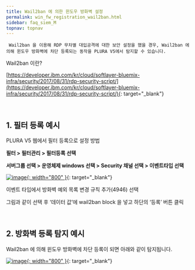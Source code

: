 ```yaml
---
title: Wail2ban 에 의한 윈도우 방화벽 설정 
permalink: win_fw_registration_wail2ban.html
sidebar: faq_siem_M
topnav: topnav
---
```


     Wail2ban 을 이용해 RDP 무차별 대입공격에 대한 보안 설정을 했을 경우, Wail2ban 에 의해 윈도우 방화벽에 차단 등록되는 동작을 PLURA V5에서 탐지할 수 있습니다.

Wail2ban 이란?

[https://developer.ibm.com/kr/cloud/softlayer-bluemix-infra/security/2017/08/31/rdp-security-script/](https://developer.ibm.com/kr/cloud/softlayer-bluemix-infra/security/2017/08/31/rdp-security-script/){: target="_blank"}

<br />

## 1. 필터 등록 예시

PLURA V5 웹에서 필터 등록으로 설정 방법

**필터 > 필터관리 > 필터등록 선택**

**서버그룹 선택 > 운영체제 windows 선택 > Security 채널 선택 > 이벤트타입 선택**

[![image](/docs/images/Additianal/wail/1.png){: width="800" }](/docs/images/Additianal/wail/1.png){: target="_blank"}

이벤트 타입에서 방화벽 예외 목록 변경 규칙 추가(4946) 선택

그림과 같이 선택 후 ‘데이터 값’에 wail2ban block 을 넣고 하단의 ‘등록’ 버튼 클릭

<br />

## 2. 방화벽 등록 탐지 예시

Wail2ban 에 의해 윈도우 방화벽에 차단 등록이 되면 아래와 같이 탐지됩니다.

[![image](/docs/images/Additianal/wail/2.png){: width="800" }](/docs/images/Additianal/wail/2.png){: target="_blank"}



 